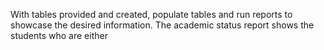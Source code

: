 With tables provided and created, populate tables and run reports to showcase the desired information.
The academic status report shows the students who are either

